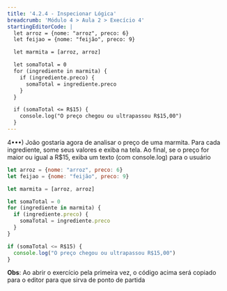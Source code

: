 ```yaml
---
title: '4.2.4 - Inspecionar Lógica'
breadcrumb: 'Módulo 4 > Aula 2 > Execício 4'
startingEditorCode: | 
  let arroz = {nome: "arroz", preco: 6}
  let feijao = {nome: "feijão", preco: 9}

  let marmita = [arroz, arroz]

  let somaTotal = 0
  for (ingrediente in marmita) {
    if (ingrediente.preco) {
      somaTotal = ingrediente.preco
    }
  }

  if (somaTotal <= R$15) {
    console.log("O preço chegou ou ultrapassou R$15,00")
  }
---
```


4•••) João gostaria agora de analisar o preço de uma marmita. Para cada ingrediente, some seus valores e exiba na tela. Ao final, se o preço for maior ou igual a R$15, exiba um texto (com console.log) para o usuário

```js
let arroz = {nome: "arroz", preco: 6}
let feijao = {nome: "feijão", preco: 9}

let marmita = [arroz, arroz]

let somaTotal = 0
for (ingrediente in marmita) {
  if (ingrediente.preco) {
    somaTotal = ingrediente.preco
  }
}

if (somaTotal <= R$15) {
  console.log("O preço chegou ou ultrapassou R$15,00")
}
```

**Obs**: Ao abrir o exercício pela primeira vez, o código acima será copiado para o editor para que sirva de ponto de partida
